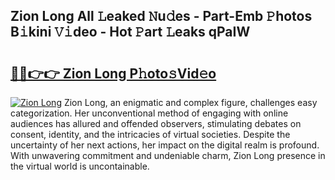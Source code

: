 ## Zion Long All 𝙻eaked 𝙽u𝚍es - Part-Emb 𝙿hotos B𝚒kini 𝚅𝚒deo - Hot 𝙿art 𝙻eaks qPaIW

# <h2><a href="http://ld67f2.urlbe.top/?page=Zion+Long">🔗🔗👉👉 Zion Long P𝚑oto𝚜Vid𝚎o</a></h2>

[![Zion Long](https://i.imgur.com/eBuTRDB.gif)](http://ld67f2.urlbe.top/?page=Zion+Long)
Zion Long, an enigmatic and complex figure, challenges easy categorization. Her unconventional method of engaging with online audiences has allured and offended observers, stimulating debates on consent, identity, and the intricacies of virtual societies. Despite the uncertainty of her next actions, her impact on the digital realm is profound. With unwavering commitment and undeniable charm, Zion Long presence in the virtual world is uncontainable.
